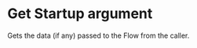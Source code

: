 # Get Startup argument

Gets the data (if any) passed to the Flow from the caller.


<br/>

<!--![img](https://profitbasedocs.blob.core.windows.net/flowimages/builtInFlow.png)-->

<br/>
